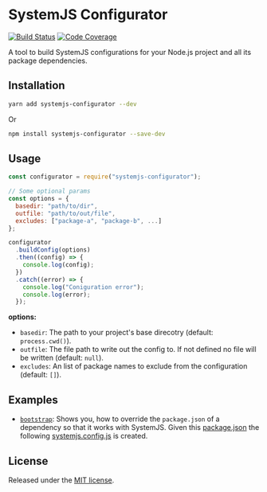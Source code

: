 # SystemJS Configurator

[![Build Status][travis-image]][travis-url]
[![Code Coverage][codecov-image]][codecov-url]

A tool to build SystemJS configurations for your Node.js project and all its
package dependencies.

## Installation

```bash
yarn add systemjs-configurator --dev
```

Or

```bash
npm install systemjs-configurator --save-dev
```

## Usage

```javascript
const configurator = require("systemjs-configurator");

// Some optional params
const options = {
  basedir: "path/to/dir",
  outfile: "path/to/out/file",
  excludes: ["package-a", "package-b", ...]
};

configurator
  .buildConfig(options)
  .then((config) => {
    console.log(config);
  })
  .catch((error) => {
    console.log("Coniguration error");
    console.log(error);
  });
```

**options:**
- `basedir`: The path to your project's base direcotry
  (default: `process.cwd()`).
- `outfile`: The file path to write out the config to. If not defined no file
  will be written (default: `null`).
- `excludes`: An list of package names to exclude from the configuration
  (default: `[]`).

## Examples ##

- [`bootstrap`](./example/bootstrap): Shows you, how to override the
  `package.json` of a dependency so that it works with SystemJS. Given
  this [package.json](./example/bootstrap/package.json) the following
  [systemjs.config.js](./example/bootstrap/systemjs.config.js)
  is created.


## License ##

Released under the [MIT license][license].



[travis-url]: https://travis-ci.org/sidloki/systemjs-configurator
[travis-image]: https://travis-ci.org/sidloki/systemjs-configurator.svg?branch=master
[codecov-url]: https://codecov.io/gh/sidloki/systemjs-configurator
[codecov-image]: https://codecov.io/gh/sidloki/systemjs-configurator/branch/master/graph/badge.svg
[license]: ./LICENSE
